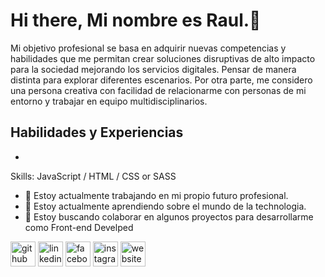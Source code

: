 # Hi there, Mi nombre es Raul.👋 

Mi objetivo profesional se basa en adquirir nuevas competencias y habilidades que me permitan crear soluciones disruptivas de alto impacto para la sociedad mejorando los servicios digitales. Pensar de manera distinta para explorar diferentes escenarios. Por otra parte, me considero una persona creativa con facilidad de relacionarme con personas de mi entorno y trabajar en equipo multidisciplinarios.

## Habilidades y Experiencias
* 

Skills: JavaScript / HTML / CSS or SASS

- 🔭 Estoy actualmente trabajando en mi propio futuro profesional. 
- 🌱 Estoy actualmente aprendiendo sobre el mundo de la technologia.
- 👯 Estoy buscando colaborar en algunos proyectos para desarrollarme como Front-end Develped 


[<img src='https://cdn.jsdelivr.net/npm/simple-icons@3.0.1/icons/github.svg' alt='github' height='40'>](https://github.com/RaulQD)  [<img src='https://cdn.jsdelivr.net/npm/simple-icons@3.0.1/icons/linkedin.svg' alt='linkedin' height='40'>](https://www.linkedin.com/in/raul-kevin-quispe-diaz//)  [<img src='https://cdn.jsdelivr.net/npm/simple-icons@3.0.1/icons/facebook.svg' alt='facebook' height='40'>](https://www.facebook.com/raul.quispediaz)  [<img src='https://cdn.jsdelivr.net/npm/simple-icons@3.0.1/icons/instagram.svg' alt='instagram' height='40'>](https://www.instagram.com/arkey8_/)  [<img src='https://cdn.jsdelivr.net/npm/simple-icons@3.0.1/icons/icloud.svg' alt='website' height='40'>](https://raulqd.github.io/)  


